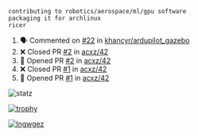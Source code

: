 ```
contributing to robotics/aerospace/ml/gpu software
packaging it for archlinux
ricer
```

<!--START_SECTION:activity-->
1. 🗣 Commented on [#22](https://github.com/khancyr/ardupilot_gazebo/issues/22) in [khancyr/ardupilot_gazebo](https://github.com/khancyr/ardupilot_gazebo)
2. ❌ Closed PR [#2](https://github.com/acxz/42/pull/2) in [acxz/42](https://github.com/acxz/42)
3. 💪 Opened PR [#2](https://github.com/acxz/42/pull/2) in [acxz/42](https://github.com/acxz/42)
4. ❌ Closed PR [#1](https://github.com/acxz/42/pull/1) in [acxz/42](https://github.com/acxz/42)
5. 💪 Opened PR [#1](https://github.com/acxz/42/pull/1) in [acxz/42](https://github.com/acxz/42)
<!--END_SECTION:activity-->


![statz](https://github-readme-stats.vercel.app/api?username=acxz&include_all_commits=true&show_icons=true)

[![trophy](https://github-profile-trophy.vercel.app/?username=acxz)](https://github.com/ryo-ma/github-profile-trophy)

[![lngwgez](https://github-readme-stats.vercel.app/api/top-langs/?username=acxz&layout=compact)](https://github.com/acxz/github-readme-stats)


<!--
**acxz/acxz** is a ✨ _special_ ✨ repository because its `README.md` (this file) appears on your GitHub profile.

Here are some ideas to get you started:

- 🔭 I’m currently working on ...
- 🌱 I’m currently learning ...
- 👯 I’m looking to collaborate on ...
- 🤔 I’m looking for help with ...
- 💬 Ask me about ...
- 📫 How to reach me: ...
- 😄 Pronouns: ...
- ⚡ Fun fact: ...
-->
